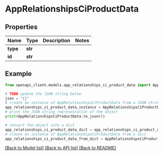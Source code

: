 # AppRelationshipsCiProductData


## Properties

Name | Type | Description | Notes
------------ | ------------- | ------------- | -------------
**type** | **str** |  | 
**id** | **str** |  | 

## Example

```python
from openapi_client.models.app_relationships_ci_product_data import AppRelationshipsCiProductData

# TODO update the JSON string below
json = "{}"
# create an instance of AppRelationshipsCiProductData from a JSON string
app_relationships_ci_product_data_instance = AppRelationshipsCiProductData.from_json(json)
# print the JSON string representation of the object
print(AppRelationshipsCiProductData.to_json())

# convert the object into a dict
app_relationships_ci_product_data_dict = app_relationships_ci_product_data_instance.to_dict()
# create an instance of AppRelationshipsCiProductData from a dict
app_relationships_ci_product_data_from_dict = AppRelationshipsCiProductData.from_dict(app_relationships_ci_product_data_dict)
```
[[Back to Model list]](../README.md#documentation-for-models) [[Back to API list]](../README.md#documentation-for-api-endpoints) [[Back to README]](../README.md)


